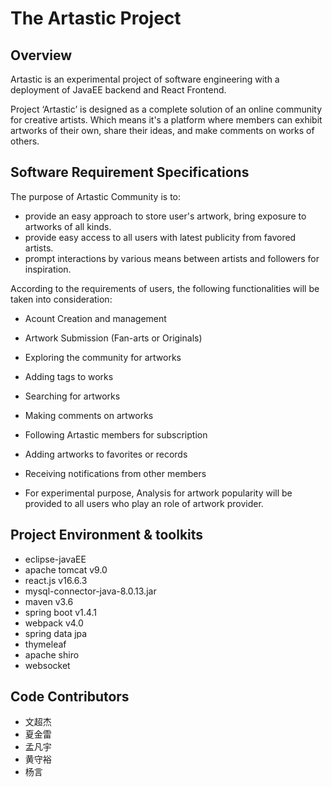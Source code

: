 ﻿# The Artastic Project

## Overview
Artastic is an experimental project of software engineering with a deployment of JavaEE backend and React Frontend. 

Project ‘Artastic’ is designed as a complete solution of an online community for creative artists. Which means it's a platform where members can exhibit artworks of their own, share their ideas, and make comments on works of others.

## Software Requirement Specifications

The purpose of Artastic Community is to:
* provide an easy approach to store user's artwork, bring exposure to artworks of all kinds. 
* provide easy access to all users with latest publicity from favored artists.
* prompt interactions by various means between artists and followers for inspiration.

According to the requirements of users, the following functionalities will be taken into consideration:
* Acount Creation and management
* Artwork Submission (Fan-arts or Originals)
* Exploring the community for artworks
* Adding tags to works
* Searching for artworks
* Making comments on artworks
* Following Artastic members for subscription
* Adding artworks to favorites or records
* Receiving notifications from other members

* For experimental purpose, Analysis for artwork popularity will be provided to all users who play an role of artwork provider.





## Project Environment & toolkits

* eclipse-javaEE
* apache tomcat v9.0
* react.js v16.6.3
* mysql-connector-java-8.0.13.jar
* maven v3.6
* spring boot v1.4.1
* webpack v4.0
* spring data jpa
* thymeleaf
* apache shiro
* websocket

## Code Contributors

* 文超杰
* 夏金雷
* 孟凡宇
* 黄守裕
* 杨言

